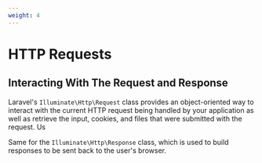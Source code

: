 ```yaml
---
weight: 4
---
```


# HTTP Requests

## Interacting With The Request and Response

Laravel's `Illuminate\Http\Request` class provides an object-oriented way to interact with the current HTTP request being handled by your application as well as retrieve the input, cookies, and files that were submitted with the request.
Us

Same for the `Illuminate\Http\Response` class, which is used to build responses to be sent back to the user's browser.
